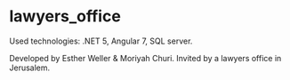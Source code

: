 # lawyers_office

Used technologies: .NET 5, Angular 7, SQL server.

Developed by Esther Weller & Moriyah Churi.
Invited by a lawyers office in Jerusalem.

